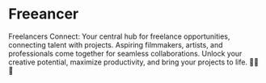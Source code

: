 # Freeancer
Freelancers Connect: Your central hub for freelance opportunities, connecting talent with projects. Aspiring filmmakers, artists, and professionals come together for seamless collaborations. Unlock your creative potential, maximize productivity, and bring your projects to life. 🎨💼🤝
